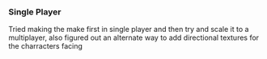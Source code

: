 ### Single Player


Tried making the make first in single player and then try and scale it to a multiplayer, also figured out an alternate way to add directional textures for the charracters facing




